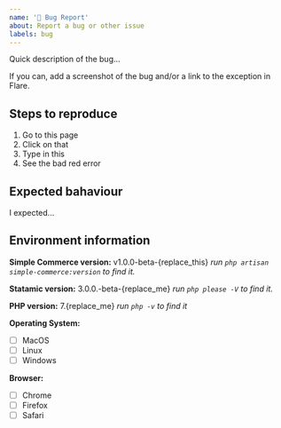 ```yaml
---
name: '🐛 Bug Report'
about: Report a bug or other issue
labels: bug
---
```


Quick description of the bug...

If you can, add a screenshot of the bug and/or a link to the exception in Flare.

## Steps to reproduce

1. Go to this page
2. Click on that
3. Type in this
4. See the bad red error

## Expected bahaviour

I expected...

## Environment information

**Simple Commerce version:** v1.0.0-beta-{replace_this}
_run `php artisan simple-commerce:version` to find it._

**Statamic version:** 3.0.0.-beta-{replace_me}
_run `php please -V` to find it._

**PHP version:** 7.{replace_me}
_run `php -v` to find it_

**Operating System:**
- [ ] MacOS
- [ ] Linux
- [ ] Windows

**Browser:**
- [ ] Chrome
- [ ] Firefox
- [ ] Safari